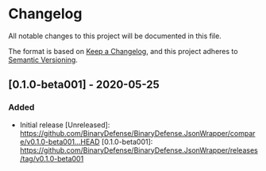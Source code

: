 # Changelog

All notable changes to this project will be documented in this file.

The format is based on [Keep a Changelog](https://keepachangelog.com/en/1.0.0/),
and this project adheres to [Semantic Versioning](https://semver.org/spec/v2.0.0.html).

## [0.1.0-beta001] - 2020-05-25

### Added
- Initial release
[Unreleased]: https://github.com/BinaryDefense/BinaryDefense.JsonWrapper/compare/v0.1.0-beta001...HEAD
[0.1.0-beta001]: https://github.com/BinaryDefense/BinaryDefense.JsonWrapper/releases/tag/v0.1.0-beta001
